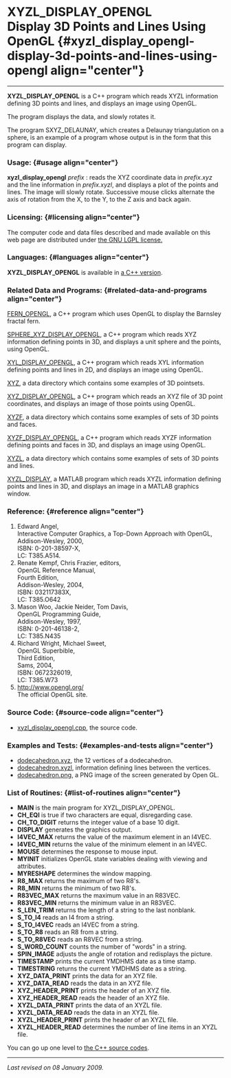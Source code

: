 XYZL\_DISPLAY\_OPENGL\
Display 3D Points and Lines Using OpenGL {#xyzl_display_opengl-display-3d-points-and-lines-using-opengl align="center"}
========================================

------------------------------------------------------------------------

**XYZL\_DISPLAY\_OPENGL** is a C++ program which reads XYZL information
defining 3D points and lines, and displays an image using OpenGL.

The program displays the data, and slowly rotates it.

The program SXYZ\_DELAUNAY, which creates a Delaunay triangulation on a
sphere, is an example of a program whose output is in the form that this
program can display.

### Usage: {#usage align="center"}

 **xyzl\_display\_opengl** *prefix* 
:   reads the XYZ coordinate data in *prefix.xyz* and the line
    information in *prefix.xyzl*, and displays a plot of the points and
    lines. The image will slowly rotate. Successive mouse clicks
    alternate the axis of rotation from the X, to the Y, to the Z axis
    and back again.

### Licensing: {#licensing align="center"}

The computer code and data files described and made available on this
web page are distributed under [the GNU LGPL
license.](../../txt/gnu_lgpl.txt)

### Languages: {#languages align="center"}

**XYZL\_DISPLAY\_OPENGL** is available in [a C++
version](../../master/xyzl_display_opengl/xyzl_display_opengl.md).

### Related Data and Programs: {#related-data-and-programs align="center"}

[FERN\_OPENGL](../../master/fern_opengl/fern_opengl.md), a C++
program which uses OpenGL to display the Barnsley fractal fern.

[SPHERE\_XYZ\_DISPLAY\_OPENGL](../../master/sphere_xyz_display_opengl/sphere_xyz_display_opengl.md),
a C++ program which reads XYZ information defining points in 3D, and
displays a unit sphere and the points, using OpenGL.

[XYL\_DISPLAY\_OPENGL](../../master/xyl_display_opengl/xyl_display_opengl.md),
a C++ program which reads XYL information defining points and lines in
2D, and displays an image using OpenGL.

[XYZ](../../data/xyz/xyz.md), a data directory which contains some
examples of 3D pointsets.

[XYZ\_DISPLAY\_OPENGL](../../master/xyz_display_opengl/xyz_display_opengl.md),
a C++ program which reads an XYZ file of 3D point coordinates, and
displays an image of those points using OpenGL.

[XYZF](../../data/xyzf/xyzf.md), a data directory which contains some
examples of sets of 3D points and faces.

[XYZF\_DISPLAY\_OPENGL](../../master/xyzf_display_opengl/xyzf_display_opengl.md),
a C++ program which reads XYZF information defining points and faces in
3D, and displays an image using OpenGL.

[XYZL](../../data/xyzl/xyzl.md), a data directory which contains some
examples of sets of 3D points and lines.

[XYZL\_DISPLAY](../../m_src/xyzl_display/xyzl_display.md), a MATLAB
program which reads XYZL information defining points and lines in 3D,
and displays an image in a MATLAB graphics window.

### Reference: {#reference align="center"}

1.  Edward Angel,\
    Interactive Computer Graphics, a Top-Down Approach with OpenGL,\
    Addison-Wesley, 2000,\
    ISBN: 0-201-38597-X,\
    LC: T385.A514.
2.  Renate Kempf, Chris Frazier, editors,\
    OpenGL Reference Manual,\
    Fourth Edition,\
    Addison-Wesley, 2004,\
    ISBN: 032117383X,\
    LC: T385.O642
3.  Mason Woo, Jackie Neider, Tom Davis,\
    OpenGL Programming Guide,\
    Addison-Wesley, 1997,\
    ISBN: 0-201-46138-2,\
    LC: T385.N435
4.  Richard Wright, Michael Sweet,\
    OpenGL Superbible,\
    Third Edition,\
    Sams, 2004,\
    ISBN: 0672326019,\
    LC: T385.W73
5.  <http://www.opengl.org/>\
    The official OpenGL site.

### Source Code: {#source-code align="center"}

-   [xyzl\_display\_opengl.cpp](xyzl_display_opengl.cpp), the source
    code.

### Examples and Tests: {#examples-and-tests align="center"}

-   [dodecahedron.xyz](dodecahedron.xyz), the 12 vertices of a
    dodecahedron.
-   [dodecahedron.xyzl](dodecahedron.xyzl), information defining lines
    between the vertices.
-   [dodecahedron.png](dodecahedron.png), a PNG image of the screen
    generated by Open GL.

### List of Routines: {#list-of-routines align="center"}

-   **MAIN** is the main program for XYZL\_DISPLAY\_OPENGL.
-   **CH\_EQI** is true if two characters are equal, disregarding case.
-   **CH\_TO\_DIGIT** returns the integer value of a base 10 digit.
-   **DISPLAY** generates the graphics output.
-   **I4VEC\_MAX** returns the value of the maximum element in an I4VEC.
-   **I4VEC\_MIN** returns the value of the minimum element in an I4VEC.
-   **MOUSE** determines the response to mouse input.
-   **MYINIT** initializes OpenGL state variables dealing with viewing
    and attributes.
-   **MYRESHAPE** determines the window mapping.
-   **R8\_MAX** returns the maximum of two R8's.
-   **R8\_MIN** returns the minimum of two R8's.
-   **R83VEC\_MAX** returns the maximum value in an R83VEC.
-   **R83VEC\_MIN** returns the minimum value in an R83VEC.
-   **S\_LEN\_TRIM** returns the length of a string to the last
    nonblank.
-   **S\_TO\_I4** reads an I4 from a string.
-   **S\_TO\_I4VEC** reads an I4VEC from a string.
-   **S\_TO\_R8** reads an R8 from a string.
-   **S\_TO\_R8VEC** reads an R8VEC from a string.
-   **S\_WORD\_COUNT** counts the number of "words" in a string.
-   **SPIN\_IMAGE** adjusts the angle of rotation and redisplays the
    picture.
-   **TIMESTAMP** prints the current YMDHMS date as a time stamp.
-   **TIMESTRING** returns the current YMDHMS date as a string.
-   **XYZ\_DATA\_PRINT** prints the data for an XYZ file.
-   **XYZ\_DATA\_READ** reads the data in an XYZ file.
-   **XYZ\_HEADER\_PRINT** prints the header of an XYZ file.
-   **XYZ\_HEADER\_READ** reads the header of an XYZ file.
-   **XYZL\_DATA\_PRINT** prints the data of an XYZL file.
-   **XYZL\_DATA\_READ** reads the data in an XYZL file.
-   **XYZL\_HEADER\_PRINT** prints the header of an XYZL file.
-   **XYZL\_HEADER\_READ** determines the number of line items in an
    XYZL file.

You can go up one level to [the C++ source codes](../cpp_src.md).

------------------------------------------------------------------------

*Last revised on 08 January 2009.*

